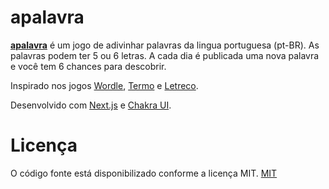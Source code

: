 # apalavra

<b>[apalavra](https://apalavra.vercel.app/)</b> é um jogo de adivinhar palavras da lingua portuguesa (pt-BR). As palavras podem ter 5 ou 6 letras. A cada dia é publicada uma nova palavra e você tem 6 chances para descobrir.

Inspirado nos jogos [Wordle](https://www.nytimes.com/games/wordle/index.html), [Termo](https://term.ooo/) e [Letreco](https://www.gabtoschi.com/letreco/).

Desenvolvido com [Next.js](https://nextjs.org/) e [Chakra UI](https://chakra-ui.com/).

# Licença

O código fonte está disponibilizado conforme a licença MIT. [MIT](./LICENSE)
